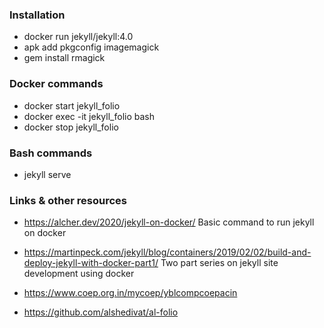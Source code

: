 ### Installation

- docker run jekyll/jekyll:4.0
- apk add pkgconfig imagemagick
- gem install rmagick

### Docker commands

- docker start jekyll_folio
- docker exec -it jekyll_folio bash
- docker stop jekyll_folio

### Bash commands

- jekyll serve

### Links & other resources

- https://alcher.dev/2020/jekyll-on-docker/
    Basic command to run jekyll on docker

- https://martinpeck.com/jekyll/blog/containers/2019/02/02/build-and-deploy-jekyll-with-docker-part1/
    Two part series on jekyll site development using docker

- https://www.coep.org.in/mycoep/yblcompcoepacin
- https://github.com/alshedivat/al-folio